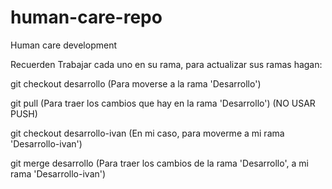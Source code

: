 












# human-care-repo
Human care development 

Recuerden Trabajar cada uno en su rama, para actualizar sus ramas hagan:

git checkout desarrollo (Para moverse a la rama 'Desarrollo')

git pull (Para traer los cambios que hay en la rama 'Desarrollo') (NO USAR PUSH)

git checkout desarrollo-ivan (En mi caso, para moverme a mi rama 'Desarrollo-ivan')

git merge desarrollo (Para traer los cambios de la rama 'Desarrollo', a mi rama 'Desarrollo-ivan')

